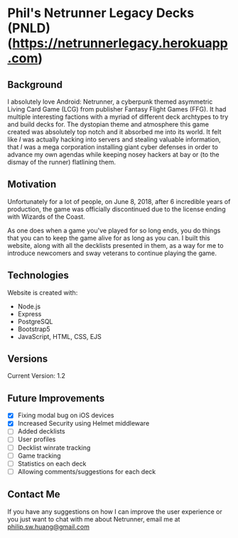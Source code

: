 # Phil's Netrunner Legacy Decks (PNLD) (<a href="https://netrunnerlegacy.herokuapp.com" alt="Link to Phil's Netrunner Legacy Decks website" target="_blank">https://netrunnerlegacy.herokuapp.com</a>)

## Background

I absolutely love Android: Netrunner, a cyberpunk themed asymmetric Living Card Game (LCG) from publisher Fantasy Flight Games (FFG). It had multiple interesting factions with a myriad of different deck archtypes to try and build decks for. The dystopian theme and atmosphere this game created was absolutely top notch and it absorbed me into its world. It felt like *I* was actually hacking into servers and stealing valuable information, that *I* was a mega corporation installing giant cyber defenses in order to advance my own agendas while keeping nosey hackers at bay or (to the dismay of the runner) flatlining them.

## Motivation

Unfortunately for a lot of people, on June 8, 2018, after 6 incredible years of production, the game was officially discontinued due to the license ending with Wizards of the Coast. 

As one does when a game you've played for so long ends, you do things that you can to keep the game alive for as long as you can. I built this website, along with all the decklists presented in them, as a way for me to introduce newcomers and sway veterans to continue playing the game. 

## Technologies

Website is created with: 

- Node.js
- Express
- PostgreSQL
- Bootstrap5
- JavaScript, HTML, CSS, EJS

## Versions

Current Version: 1.2

## Future Improvements

- [x] Fixing modal bug on iOS devices
- [x] Increased Security using Helmet middleware
- [ ] Added decklists
- [ ] User profiles
- [ ] Decklist winrate tracking
- [ ] Game tracking
- [ ] Statistics on each deck
- [ ] Allowing comments/suggestions for each deck

## Contact Me

If you have any suggestions on how I can improve the user experience or you just want to chat with me about Netrunner, email me at philip.sw.huang@gmail.com
